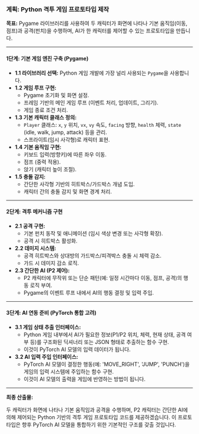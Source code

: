 ### **계획: Python 격투 게임 프로토타입 제작**

**목표:** Pygame 라이브러리를 사용하여 두 캐릭터가 화면에 나타나 기본 움직임(이동, 점프)과 공격(펀치)을 수행하며, AI가 한 캐릭터를 제어할 수 있는 프로토타입을 만듭니다.

---

#### **1단계: 기본 게임 엔진 구축 (Pygame)**

*   **1.1 라이브러리 선택:** Python 게임 개발에 가장 널리 사용되는 `Pygame`을 사용합니다.
*   **1.2 게임 루프 구현:**
    *   Pygame 초기화 및 화면 설정.
    *   프레임 기반의 메인 게임 루프 (이벤트 처리, 업데이트, 그리기).
    *   게임 종료 조건 처리.
*   **1.3 기본 캐릭터 클래스 정의:**
    *   `Player` 클래스: `x`, `y` 위치, `vx`, `vy` 속도, `facing` 방향, `health` 체력, `state` (idle, walk, jump, attack) 등을 관리.
    *   스프라이트(임시 사각형)로 캐릭터 표현.
*   **1.4 기본 움직임 구현:**
    *   키보드 입력(방향키)에 따른 좌우 이동.
    *   점프 (중력 적용).
    *   앉기 (캐릭터 높이 조절).
*   **1.5 충돌 감지:**
    *   간단한 사각형 기반의 히트박스/가드박스 개념 도입.
    *   캐릭터 간의 충돌 감지 및 화면 경계 처리.

---

#### **2단계: 격투 메커니즘 구현**

*   **2.1 공격 구현:**
    *   기본 펀치 동작 및 애니메이션 (임시 색상 변경 또는 사각형 확장).
    *   공격 시 히트박스 활성화.
*   **2.2 데미지 시스템:**
    *   공격 히트박스와 상대방의 가드박스/피격박스 충돌 시 체력 감소.
    *   가드 시 데미지 감소 로직.
*   **2.3 간단한 AI (P2 제어):**
    *   P2 캐릭터에 무작위 또는 단순 패턴(예: 일정 시간마다 이동, 점프, 공격)의 행동 로직 부여.
    *   Pygame의 이벤트 루프 내에서 AI의 행동 결정 및 입력 주입.

---

#### **3단계: AI 연동 준비 (PyTorch 통합 고려)**

*   **3.1 게임 상태 추출 인터페이스:**
    *   Python 게임 내부에서 AI가 필요한 정보(P1/P2 위치, 체력, 현재 상태, 공격 여부 등)를 구조화된 딕셔너리 또는 JSON 형태로 추출하는 함수 구현.
    *   이것이 PyTorch AI 모델의 입력 데이터가 됩니다.
*   **3.2 AI 입력 주입 인터페이스:**
    *   PyTorch AI 모델이 결정한 행동(예: 'MOVE_RIGHT', 'JUMP', 'PUNCH')을 게임의 입력 시스템에 주입하는 함수 구현.
    *   이것이 AI 모델의 출력을 게임에 반영하는 방법이 됩니다.

---

**최종 산출물:**

두 캐릭터가 화면에 나타나 기본 움직임과 공격을 수행하며, P2 캐릭터는 간단한 AI에 의해 제어되는 Python 기반의 격투 게임 프로토타입 코드를 제공하겠습니다. 이 프로토타입은 향후 PyTorch AI 모델을 통합하기 위한 기본적인 구조를 갖출 것입니다.
